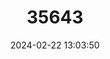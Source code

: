 ---
title: "35643"
category: "Micropholis resinifera"
draft: false
date: 2024-02-22 13:03:50
languages:
  Portuguese: ["Balata-rosadinha", "Balata"]
---